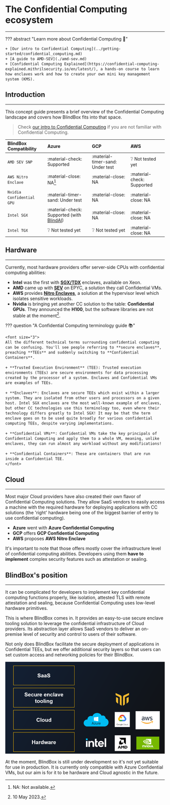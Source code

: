 # The Confidential Computing ecosystem
_______________________________

??? abstract "Learn more about Confidential Computing 📖" 

	+ [Our intro to Confidential Computing](../getting-started/confidential_computing.md)
	+ [A guide to AMD-SEV](./amd-sev.md)
	+ [Confidential Computing Explained](https://confidential-computing-explained.mithrilsecurity.io/en/latest/), a hands-on course to learn how enclaves work and how to create your own mini key management system (KMS).

## Introduction
_______________

This concept guide presents a brief overview of the Confidential Computing landscape and covers how BlindBox fits into that space. 

> Check [our intro to Confidential Computing](../getting-started/confidential_computing.md) if you are not familiar with Confidential Computing.


| BlindBox Compatibility | Azure | GCP | AWS |
| :--------------------- | :---- | :-- | :-- |
| `AMD SEV SNP`       | :material-check: Supported  | :material-timer-sand: Under test | :grey_question: Not tested yet | 
| `AWS Nitro Enclave`       | :material-close: NA[^1]  | :material-close:  NA | :material-check: Supported | 
| `Nvidia Confidential GPU`     | :material-timer-sand: Under test | :material-close: NA  | :material-close:  NA |
| `Intel SGX`     | :material-check: Supported (with [BlindAI](../past-projects/blindai.md)) | :material-close: NA  | :material-close:  NA |
| `Intel TGX`     | :grey_question: Not tested yet | :grey_question: Not tested yet | :material-close:  NA |

[^1]: NA: Not available.

## Hardware
_________________

Currently, most hardware providers offer server-side CPUs with confidential computing abilities: 

+ **Intel** was the first with [**SGX/TDX**](https://blindai.mithrilsecurity.io/en/latest/docs/concepts/SGX_vs_Nitro/#intel-sgx) enclaves, available on Xeon. 
+ **AMD** came up with [**SEV**](./amd-sev.md) on EPYC, a solution they call Confidential VMs. 
+ **AWS** provides [**Nitro Enclaves**](./nitro-enclaves.md), a solution at the hypervisor level which isolates sensitive workloads.
+ **Nvidia** is bringing yet another CC solution to the table: **Confidential GPUs**. They announced the **H100**, but the software libraries are not stable at the moment[^2].

[^2]: 10 May 2023.

??? question "A Confidential Computing terminology guide 📚"

	<font size="3"> 
	All the different technical terms surrounding confidential computing can be confusing. You'll see people referring to **secure enclaves**, preaching **TEEs** and suddenly switching to **Confidential Containers**. 

	+ **Trusted Execution Environment** (TEE): Trusted execution environments (TEEs) are secure environments for data processing created by the processor of a system. Enclaves and Confidential VMs are examples of TEEs.
	
	+ **Enclaves**: Enclaves are secure TEEs which exist within a larger system. They are isolated from other users and processors on a given host. Intel SGX enclaves are the most well-known example of enclaves, but other CC technologies use this terminology too, even where their technology differs greatly to Intel SGX! It may be that the term enclave goes on to be used quite broadly for various confidential computing TEEs, despite varying implementations.

	+ **Confidential VMs**: Confidential VMs take the key principals of Confidential Computing and apply them to a whole VM, meaning, unlike enclaves, they can run almost any workload without any modifications!

	+ **Confidential Containers**: These are containers that are run inside a Confidential TEE.
	</font>

## Cloud
_____________________

Most major Cloud providers have also created their own flavor of Confidential Computing solutions. They allow SaaS vendors to easily access a machine with the required hardware for deploying applications with CC solutions (the 'right' hardware being one of the biggest barrier of entry to use confidential computing).

- **Azure** went with **Azure Confidential Computing**
- **GCP** offers **GCP Confidential Computing**
- **AWS** proposes **AWS Nitro Enclave**

It's important to note that those offers mostly cover the infrastructure level of confidential computing abilities. Developers using them **have to implement** complex security features such as attestation or sealing.

## BlindBox's position
_________________

It can be complicated for developers to implement key confidential computing functions properly, like isolation, attested TLS with remote attestation and sealing, because Confidential Computing uses low-level hardware primitives. 

This is where BlindBox comes in. It provides an easy-to-use secure enclave tooling solution to leverage the confidential infrastructure of Cloud providers. Its abstraction layer allows SaaS vendors to deliver an on-premise level of security and control to users of their software.

Not only does BlindBox facilitate the secure deployment of applications in Confidential TEEs, but we offer additional security layers so that users can set custom access and networking policies for their BlindBox. 

![blindbox_position_in_ecosystem](../../assets/BlindBox_ecosystem_place.png)

At the moment, BlindBox is still under development so it's not yet suitable for use in production. It is currently only compatible with Azure Confidential VMs, but our aim is for it to be hardware and Cloud agnostic in the future. 